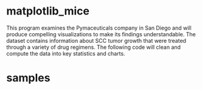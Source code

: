 # matplotlib_mice

This program examines the Pymaceuticals company in San Diego and will produce compelling visualizations to make its findings understandable. The dataset contains information about SCC tumor growth that were treated through a variety of drug regimens. The following code will clean and compute the data into key statistics and charts. 

# samples 
